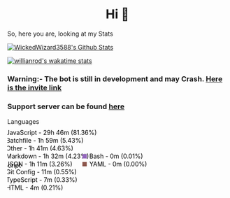 <h1 align="center">Hi 👋</h1>

So, here you are, looking at my Stats

[![WickedWizard3588's Github Stats](https://github-readme-stats.vercel.app/api?username=WickedWizard3588&count_private=true&theme=dark)](https://github.com/WickedWizard3588/WickedWizard3588#hi-there-)

[![willianrod's wakatime stats](https://github-readme-stats.vercel.app/api/wakatime?username=WickedWizard3588)](https://github.com/anuraghazra/github-readme-stats)

### Warning:- The bot is still in development and may Crash. [Here is the invite link](https://dsc.gg/invitexyborg)

### Support server can be found [here](https://dsc.gg/xyborg)


<div class="inside">
            <div class="row m-bottom-xs-5">
              <div class="col-md-12">
                <div class="title">
                  Languages
                  <i class="fa fa-question-circle tip small text-muted m-left-sm-5" title="" data-original-title="Languages used over the  Last 7 Days"></i>
                </div>
              </div>
            </div>
            <div class="row">
              <div class="col-md-12">
                <div class="graph bb" style="position: relative;"><svg width="375" height="170" style="overflow: hidden; display: block;"><g class="bb-main" transform="translate(0.5, 4.5)"><g class="bb-chart" clip-path=""><g class="bb-chart-arcs" transform="translate(-7.921875, 83)"><g class="bb-chart-arc bb-target bb-target-JavaScript"><g class=" bb-shapes bb-shapes-JavaScript bb-arcs bb-arcs-JavaScript"><path class=" bb-shape bb-shape bb-arc bb-arc-JavaScript" transform="" style="fill: rgb(241, 224, 90); cursor: pointer; opacity: 1;" d="M0,0Z"></path></g><text dy=".35em" transform="translate(3.328842951746169,5.016645292746424)" style="opacity: 1; text-anchor: middle; pointer-events: none;">JavaScript</text></g><g class="bb-chart-arc bb-target bb-target-Batchfile"><g class=" bb-shapes bb-shapes-Batchfile bb-arcs bb-arcs-Batchfile"><path class=" bb-shape bb-shape bb-arc bb-arc-Batchfile" transform="" style="fill: rgb(31, 119, 180); cursor: pointer; opacity: 1;" d="M0,0Z"></path></g><text dy=".35em" transform="translate(-5.0698391321769884,-3.2472536957361187)" style="opacity: 1; text-anchor: middle; pointer-events: none;"></text></g><g class="bb-chart-arc bb-target bb-target-Other"><g class=" bb-shapes bb-shapes-Other bb-arcs bb-arcs-Other"><path class=" bb-shape bb-shape bb-arc bb-arc-Other" transform="" style="fill: rgb(31, 154, 239); cursor: pointer; opacity: 1;" d="M0,0Z"></path></g><text dy=".35em" transform="translate(-3.8096130708380915,-4.662056803721354)" style="opacity: 1; text-anchor: middle; pointer-events: none;"></text></g><g class="bb-chart-arc bb-target bb-target-Markdown"><g class=" bb-shapes bb-shapes-Markdown bb-arcs bb-arcs-Markdown"><path class=" bb-shape bb-shape bb-arc bb-arc-Markdown" transform="" style="fill: rgb(255, 127, 14); cursor: pointer; opacity: 1;" d="M0,0Z"></path></g><text dy=".35em" transform="translate(-2.382171278461183,-5.529302432558705)" style="opacity: 1; text-anchor: middle; pointer-events: none;"></text></g><g class="bb-chart-arc bb-target bb-target-JSON"><g class=" bb-shapes bb-shapes-JSON bb-arcs bb-arcs-JSON"><path class=" bb-shape bb-shape bb-arc bb-arc-JSON" transform="" style="fill: rgb(44, 160, 44); cursor: pointer; opacity: 1;" d="M0,0Z"></path></g><text dy=".35em" transform="translate(-1.027564995727853,-5.932287549519142)" style="opacity: 1; text-anchor: middle; pointer-events: none;"></text></g><g class="bb-chart-arc bb-target bb-target-Git-Config"><g class=" bb-shapes bb-shapes-Git-Config bb-arcs bb-arcs-Git-Config"><path class=" bb-shape bb-shape bb-arc bb-arc-Git-Config" transform="" style="fill: rgb(214, 39, 40); cursor: pointer; opacity: 1;" d="M0,0Z"></path></g><text dy=".35em" transform="translate(-0.3119158882236688,-6.0125397187294025)" style="opacity: 1; text-anchor: middle; pointer-events: none;"></text></g><g class="bb-chart-arc bb-target bb-target-TypeScript"><g class=" bb-shapes bb-shapes-TypeScript bb-arcs bb-arcs-TypeScript"><path class=" bb-shape bb-shape bb-arc bb-arc-TypeScript" transform="" style="fill: rgb(49, 133, 156); cursor: pointer; opacity: 1;" d="M0,0Z"></path></g><text dy=".35em" transform="translate(-0.14561174281300185,-6.018863897030731)" style="opacity: 1; text-anchor: middle; pointer-events: none;"></text></g><g class="bb-chart-arc bb-target bb-target-HTML"><g class=" bb-shapes bb-shapes-HTML bb-arcs bb-arcs-HTML"><path class=" bb-shape bb-shape bb-arc bb-arc-HTML" transform="" style="fill: rgb(228, 75, 35); cursor: pointer; opacity: 1;" d="M0,0Z"></path></g><text dy=".35em" transform="translate(-0.043498279619588236,-6.020467863073031)" style="opacity: 1; text-anchor: middle; pointer-events: none;"></text></g><g class="bb-chart-arc bb-target bb-target-Bash"><g class=" bb-shapes bb-shapes-Bash bb-arcs bb-arcs-Bash"><path class=" bb-shape bb-shape bb-arc bb-arc-Bash" transform="" style="fill: rgb(148, 103, 189); cursor: pointer; opacity: 1;" d="M0,0Z"></path></g><text dy=".35em" transform="translate(-0.001891245971291611,-6.02062470295348)" style="opacity: 1; text-anchor: middle; pointer-events: none;"></text></g><g class="bb-chart-arc bb-target bb-target-YAML"><g class=" bb-shapes bb-shapes-YAML bb-arcs bb-arcs-YAML"><path class=" bb-shape bb-shape bb-arc bb-arc-YAML" transform="" style="fill: rgb(140, 86, 75); cursor: pointer; opacity: 1;" d="M0,0Z"></path></g><text dy=".35em" transform="translate(4.241418327839586e-15,-6.020625)" style="opacity: 1; text-anchor: middle; pointer-events: none;"></text></g></g></g></g><g class="bb-legend" transform="translate(-16.6359375, 0)"><g class="bb-legend-item bb-legend-item-JavaScript" style="visibility: visible; cursor: pointer; opacity: 1;"><text x="14" y="22" style="pointer-events: none;">JavaScript - 29h 46m (81.36%)</text><rect class="bb-legend-item-event" x="0" y="8" width="190.421875" height="18" style="fill-opacity: 0;"></rect><line class="bb-legend-item-tile" x1="-2" y1="17" x2="8" y2="17" stroke-width="10" style="stroke: rgb(241, 224, 90); pointer-events: none;"></line></g><g class="bb-legend-item bb-legend-item-Batchfile" style="visibility: visible; cursor: pointer; opacity: 1;"><text x="14" y="40" style="pointer-events: none;">Batchfile - 1h 59m (5.43%)</text><rect class="bb-legend-item-event" x="0" y="26" width="167.078125" height="18" style="fill-opacity: 0;"></rect><line class="bb-legend-item-tile" x1="-2" y1="35" x2="8" y2="35" stroke-width="10" style="stroke: rgb(31, 119, 180); pointer-events: none;"></line></g><g class="bb-legend-item bb-legend-item-Other" style="visibility: visible; cursor: pointer; opacity: 1;"><text x="14" y="58" style="pointer-events: none;">Other - 1h 41m (4.63%)</text><rect class="bb-legend-item-event" x="0" y="44" width="151.0625" height="18" style="fill-opacity: 0;"></rect><line class="bb-legend-item-tile" x1="-2" y1="53" x2="8" y2="53" stroke-width="10" style="stroke: rgb(31, 154, 239); pointer-events: none;"></line></g><g class="bb-legend-item bb-legend-item-Markdown" style="visibility: visible; cursor: pointer; opacity: 1;"><text x="14" y="76" style="pointer-events: none;">Markdown - 1h 32m (4.23%)</text><rect class="bb-legend-item-event" x="0" y="62" width="176.40625" height="18" style="fill-opacity: 0;"></rect><line class="bb-legend-item-tile" x1="-2" y1="71" x2="8" y2="71" stroke-width="10" style="stroke: rgb(255, 127, 14); pointer-events: none;"></line></g><g class="bb-legend-item bb-legend-item-JSON" style="visibility: visible; cursor: pointer; opacity: 1;"><text x="14" y="94" style="pointer-events: none;">JSON - 1h 11m (3.26%)</text><rect class="bb-legend-item-event" x="0" y="80" width="152.171875" height="18" style="fill-opacity: 0;"></rect><line class="bb-legend-item-tile" x1="-2" y1="89" x2="8" y2="89" stroke-width="10" style="stroke: rgb(44, 160, 44); pointer-events: none;"></line></g><g class="bb-legend-item bb-legend-item-Git-Config" style="visibility: visible; cursor: pointer; opacity: 1;"><text x="14" y="112" style="pointer-events: none;">Git Config - 11m (0.55%)</text><rect class="bb-legend-item-event" x="0" y="98" width="156.828125" height="18" style="fill-opacity: 0;"></rect><line class="bb-legend-item-tile" x1="-2" y1="107" x2="8" y2="107" stroke-width="10" style="stroke: rgb(214, 39, 40); pointer-events: none;"></line></g><g class="bb-legend-item bb-legend-item-TypeScript" style="visibility: visible; cursor: pointer; opacity: 1;"><text x="14" y="130" style="pointer-events: none;">TypeScript - 7m (0.33%)</text><rect class="bb-legend-item-event" x="0" y="116" width="154.390625" height="18" style="fill-opacity: 0;"></rect><line class="bb-legend-item-tile" x1="-2" y1="125" x2="8" y2="125" stroke-width="10" style="stroke: rgb(49, 133, 156); pointer-events: none;"></line></g><g class="bb-legend-item bb-legend-item-HTML" style="visibility: visible; cursor: pointer; opacity: 1;"><text x="14" y="148" style="pointer-events: none;">HTML - 4m (0.21%)</text><rect class="bb-legend-item-event" x="0" y="134" width="129.921875" height="18" style="fill-opacity: 0;"></rect><line class="bb-legend-item-tile" x1="-2" y1="143" x2="8" y2="143" stroke-width="10" style="stroke: rgb(228, 75, 35); pointer-events: none;"></line></g><g class="bb-legend-item bb-legend-item-Bash" style="visibility: visible; cursor: pointer; opacity: 1;"><text x="204.421875" y="76" style="pointer-events: none;">Bash - 0m (0.01%)</text><rect class="bb-legend-item-event" x="190.421875" y="62" width="125.046875" height="18" style="fill-opacity: 0;"></rect><line class="bb-legend-item-tile" x1="188.421875" y1="71" x2="198.421875" y2="71" stroke-width="10" style="stroke: rgb(148, 103, 189); pointer-events: none;"></line></g><g class="bb-legend-item bb-legend-item-YAML" style="visibility: visible; cursor: pointer; opacity: 1;"><text x="204.421875" y="94" style="pointer-events: none;">YAML - 0m (0.00%)</text><rect class="bb-legend-item-event" x="190.421875" y="80" width="130.03125" height="18" style="fill-opacity: 0;"></rect><line class="bb-legend-item-tile" x1="188.421875" y1="89" x2="198.421875" y2="89" stroke-width="10" style="stroke: rgb(140, 86, 75); pointer-events: none;"></line></g></g></svg><div class="bb-tooltip-container" style="position: absolute; pointer-events: none; top: 34.5px; left: 52px; display: none; visibility: hidden;"><div class="bb-tooltip"><div class="value">Markdown - 1h 32m (4.23%)</div></div></div></div>
              </div>
            </div>
          </div>